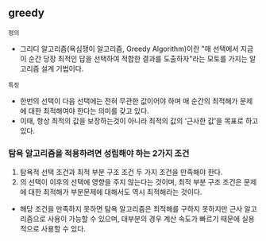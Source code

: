 ## greedy
`정의`
- 그리디 알고리즘(욕심쟁이 알고리즘, Greedy Algorithm)이란 "매 선택에서 지금 이 순간 당장 최적인 답을 선택하여 적합한 결과를 도출하자"라는 모토를 가지는 알고리즘 설계 기법이다.

`특징`
- 한번의 선택이 다음 선택에는 전혀 무관한 값이어야 하며 매 순간의 최적해가 문제에 대한 최적해여야 한다는 의미를 갖고 있다.
- 이때, 항상 최적의 값을 보장하는것이 아니라 최적의 값의 ‘근사한 값’을 목표로 하고 있다.

### 탐욕 알고리즘을 적용하려면 성립해야 하는 2가지 조건
1. 탐욕적 선택 조건과 최적 부분 구조 조건 두 가지 조건을 만족해야 한다.
2. 의 선택이 이후의 선택에 영향을 주지 않는다는 것이며, 최적 부분 구조 조건은 문제에 대한 최적해가 부분문제에 대해서도 역시 최적해라는 것이다.

- 해당 조건을 만족하지 못하면 탐욕 알고리즘은 최적해를 구하지 못하지만 근사 알고리즘으로 사용이 가능할 수 있으며, 대부분의 경우 계산 속도가 빠르기 때문에 실용적으로 사용할 수 있다.